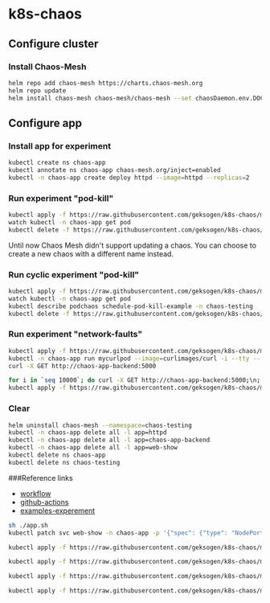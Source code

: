 # k8s-chaos

## Configure cluster
### Install Chaos-Mesh
```BASH
helm repo add chaos-mesh https://charts.chaos-mesh.org
helm repo update
helm install chaos-mesh chaos-mesh/chaos-mesh --set chaosDaemon.env.DOCKER_API_VERSION=1.40 --namespace=chaos-testing --create-namespace --set dashboard.create=true --set dashboard.securityMode=false
```

## Configure app
### Install app for experiment
```BASH
kubectl create ns chaos-app
kubectl annotate ns chaos-app chaos-mesh.org/inject=enabled
kubectl -n chaos-app create deploy httpd --image=httpd --replicas=2
```

### Run experiment "pod-kill"
```BASH
kubectl apply -f https://raw.githubusercontent.com/geksogen/k8s-chaos/master/experiments/pod-faults/pod-kill.yaml
watch kubectl -n chaos-app get pod
kubectl delete -f https://raw.githubusercontent.com/geksogen/k8s-chaos/master/experiments/pod-faults/pod-kill.yaml
```
Until now Chaos Mesh didn't support updating a chaos. You can choose to create a new chaos with a different name instead.

### Run cyclic experiment "pod-kill"
```BASH
kubectl apply -f https://raw.githubusercontent.com/geksogen/k8s-chaos/master/experiments/pod-faults/cyclic-pod-kill.yaml
watch kubectl -n chaos-app get pod
kubectl describe podchaos schedule-pod-kill-example -n chaos-testing
kubectl delete -f https://raw.githubusercontent.com/geksogen/k8s-chaos/master/experiments/pod-faults/cyclic-pod-kill.yaml
```

### Run experiment "network-faults"
```BASH
kubectl apply -f https://raw.githubusercontent.com/geksogen/k8s-chaos/master/experiments/network-faults/deployment_app.yaml
kubectl -n chaos-app run mycurlpod --image=curlimages/curl -i --tty -- sh
curl -X GET http://chaos-app-backend:5000
```
```BASH
for i in `seq 10000`; do curl -X GET http://chaos-app-backend:5000;\n; sleep 0.1; done
kubectl apply -f https://raw.githubusercontent.com/geksogen/k8s-chaos/master/experiments/network-faults/network-faults-delay.yaml
```
### Clear
```BASH
helm uninstall chaos-mesh --namespace=chaos-testing
kubectl -n chaos-app delete all -l app=httpd
kubectl -n chaos-app delete all -l app=chaos-app-backend
kubectl -n chaos-app delete all -l app=web-show
kubectl delete ns chaos-app
kubectl delete ns chaos-testing
```

###Reference links

* [workflow](https://chaos-mesh.org/docs/2.3.3/create-chaos-mesh-workflow/)
* [github-actions](https://chaos-mesh.org/docs/2.3.3/integrate-chaos-mesh-into-github-actions/)
* [examples-experement](https://github.com/chaos-mesh/chaos-mesh/tree/master/examples)

```BASH
sh ./app.sh
kubectl patch svc web-show -n chaos-app -p '{"spec": {"type": "NodePort"}}'
```
```BASH
kubectl apply -f https://raw.githubusercontent.com/geksogen/k8s-chaos/master/experiments/web-app/cyclic-web-kill-pod.yaml
```
```BASH
kubectl apply -f https://raw.githubusercontent.com/geksogen/k8s-chaos/master/experiments/web-app/cyclic-web-failure-pod.yaml
```
```BASH
kubectl apply -f https://raw.githubusercontent.com/geksogen/k8s-chaos/master/experiments/web-app/cyclic-web-network-delay.yaml
```
```BASH
kubectl apply -f https://raw.githubusercontent.com/geksogen/k8s-chaos/master/experiments/web-app/cyclic-web-network-bandwidth.yaml
```